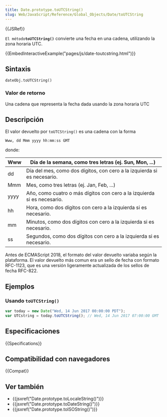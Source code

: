 ```yaml
---
title: Date.prototype.toUTCString()
slug: Web/JavaScript/Reference/Global_Objects/Date/toUTCString
---
```


{{JSRef}}

`El método`**`toUTCString()`** convierte una fecha en una cadena, utilizando la zona horaria UTC.

{{EmbedInteractiveExample("pages/js/date-toutcstring.html")}}

## Sintaxis

```
dateObj.toUTCString()
```

### Valor de retorno

Una cadena que representa la fecha dada usando la zona horaria UTC

## Descripción

El valor devuelto por `toUTCString()` es una cadena con la forma

`Www, dd Mmm yyyy hh:mm:ss GMT`

donde:

| Www  | Día de la semana, como tres letras (ej. Sun, Mon, ...)                  |
| ---- | ----------------------------------------------------------------------- |
| dd   | Día del mes, como dos dígitos, con cero a la izquierda si es necesario. |
| Mmm  | Mes, como tres letras (ej. Jan, Feb, ...)                               |
| yyyy | Año, como cuatro o más dígitos con cero a la izquierda si es necesario. |
| hh   | Hora, como dos dígitos con cero a la izquierda si es necesario.         |
| mm   | Minutos, como dos dígitos con cero a la izquierda si es necesario.      |
| ss   | Segundos, como dos dígitos con cero a la izquierda si es necesario.     |

Antes de ECMAScript 2018, el formato del valor devuelto variaba según la plataforma. El valor devuelto más comun era un sello de fecha con formato RFC-1123, que es una versión ligeramente actualizada de los sellos de fecha RFC-822.

## Ejemplos

### Usando `toUTCString()`

```js
var today = new Date("Wed, 14 Jun 2017 00:00:00 PDT");
var UTCstring = today.toUTCString(); // Wed, 14 Jun 2017 07:00:00 GMT
```

## Especificaciones

{{Specifications}}

## Compatibilidad con navegadores

{{Compat}}

## Ver también

- {{jsxref("Date.prototype.toLocaleString()")}}
- {{jsxref("Date.prototype.toDateString()")}}
- {{jsxref("Date.prototype.toISOString()")}}
